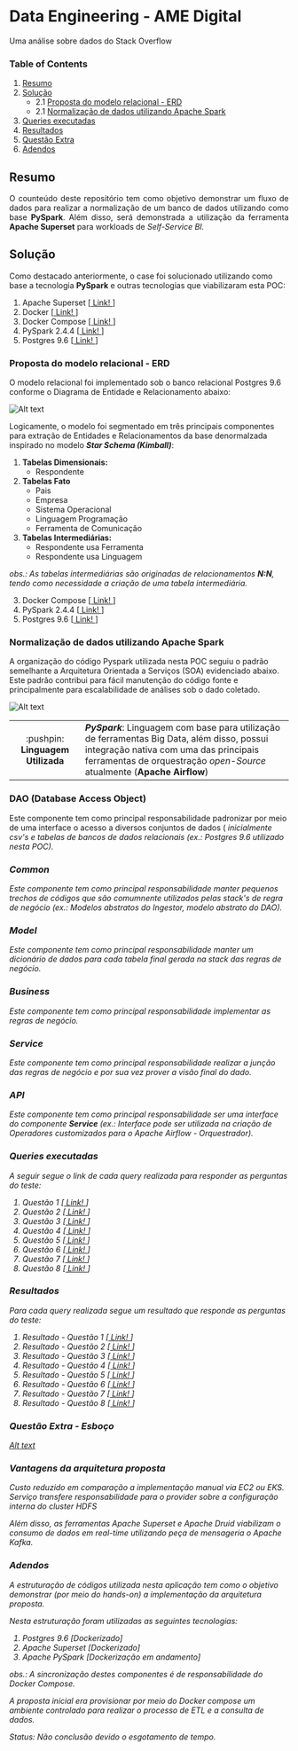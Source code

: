 # Data Engineering - AME Digital
Uma análise sobre dados do Stack Overflow

### Table of Contents

1. [Resumo](#summary)
1. [Solução](#solution)       
    - 2.1 [Proposta do modelo relacional - ERD](#t1)
    - 2.1 [Normalização de dados utilizando Apache Spark](#t2)
3. [Queries executadas](#t3)
4. [Resultados](#t4)
5. [Questão Extra](#t5)
6. [Adendos](#t6)

## Resumo <a name="summary"></a>
<p align="justify">O counteúdo deste repositório tem como objetivo demonstrar um fluxo de dados para realizar a normalização de um banco de dados utilizando como base <b>PySpark</b>. Além disso, será demonstrada a utilização da ferramenta <b>Apache Superset</b> para workloads de <i>Self-Service BI.</i></p>

## Solução <a name="solution"></a>
Como destacado anteriormente, o case foi solucionado utilizando como base a tecnologia <b>PySpark</b> e outras tecnologias que viabilizaram esta POC:

1. Apache Superset [<a href="https://superset.incubator.apache.org/"> Link! </a>]
2. Docker [<a href="https://www.docker.com/"> Link! </a>]
3. Docker Compose [<a href="https://docs.docker.com/compose/"> Link! </a>]
4. PySpark 2.4.4 [<a href="https://spark.apache.org/docs/latest/index.html"> Link! </a>]
5. Postgres 9.6 [<a href="https://www.postgresql.org/"> Link! </a>]


### Proposta do modelo relacional - ERD <a name="t1"></a>
O modelo relacional foi implementado sob o banco relacional Postgres 9.6 conforme o Diagrama de Entidade e Relacionamento abaixo: 

![Alt text](https://github.com/marcosvgj/dataengineeringatame/blob/develop/docs/erd_ame.svg)

Logicamente, o modelo foi segmentado em três principais componentes para extração de Entidades e Relacionamentos da base denormalzada inspirado no modelo ***Star Schema (Kimball)***:

1. <b>Tabelas Dimensionais:</b>
    * Respondente 
2. <b>Tabelas Fato</b>
    * Pais
    * Empresa
    * Sistema Operacional
    * Linguagem Programação
    * Ferramenta de Comunicação
3. <b>Tabelas Intermediárias:</b>
    * Respondente usa Ferramenta
    * Respondente usa Linguagem

<i> obs.: As tabelas intermediárias são originadas de relacionamentos <b>N:N</b>, tendo como necessidade a criação de uma tabela intermediária. </i>

3. Docker Compose [<a href="https://docs.docker.com/compose/"> Link! </a>]
4. PySpark 2.4.4 [<a href="https://spark.apache.org/docs/latest/index.html"> Link! </a>]
5. Postgres 9.6 [<a href="https://www.postgresql.org/"> Link! </a>]

### Normalização de dados utilizando Apache Spark <a name="t2"></a>

A organização do código Pyspark utilizada nesta POC seguiu o padrão semelhante a Arquitetura Orientada a Serviços (SOA) evidenciado abaixo. Este padrão contribui para fácil manutenção do código fonte e principalmente para escalabilidade de análises sob o dado coletado.

![Alt text](https://github.com/marcosvgj/dataengineeringatame/blob/develop/docs/arch_soa.svg)

 <table>
    <tr>
      <td> <div align="center">:pushpin: <b>Linguagem Utilizada</b></div> </td>
        <td> <b><i>PySpark</i></b>: Linguagem com base para utilização de ferramentas Big Data, além disso, possui integração nativa com uma das principais ferramentas de orquestração <i>open-Source</i> atualmente (<b>Apache Airflow</b>)</td>
    </tr>
  </table>

### DAO (Database Access Object)
Este componente tem como principal responsabilidade padronizar por meio de uma interface o acesso a diversos conjuntos de dados (<i> inicialmente csv's e tabelas de bancos de dados relacionais (<i>ex.: Postgres 9.6 utilizado nesta POC</i>). 
    
### Common
Este componente tem como principal responsabilidade manter pequenos trechos de códigos que são comumnente utilizados pelas stack's de regra de negócio (<i>ex.: Modelos abstratos do Ingestor, modelo abstrato do DAO</i>). 

### Model
Este componente tem como principal responsabilidade manter um dicionário de dados para cada tabela final gerada na stack das regras de negócio.

### Business
Este componente tem como principal responsabilidade implementar as regras de negócio.

### Service
Este componente tem como principal responsabilidade realizar a junção das regras de negócio e por sua vez prover a visão final do dado.

### API
Este componente tem como principal responsabilidade ser uma interface do componente **Service** (ex.: Interface pode ser utilizada na criação de Operadores customizados para o Apache Airflow - Orquestrador).

### Queries executadas <a name="t3"></a>
A seguir segue o link de cada query realizada para responder as perguntas do teste: 

1. Questão 1 [<a href="https://github.com/marcosvgj/dataengineeringatame/blob/develop/superset/queries/query_01.sql"> Link! </a>]
2. Questão 2 [<a href="https://github.com/marcosvgj/dataengineeringatame/blob/develop/superset/queries/query_02.sql"> Link! </a>]
3. Questão 3 [<a href="https://github.com/marcosvgj/dataengineeringatame/blob/develop/superset/queries/query_03.sql"> Link! </a>]
4. Questão 4 [<a href="https://github.com/marcosvgj/dataengineeringatame/blob/develop/superset/queries/query_04.sql"> Link! </a>]
5. Questão 5 [<a href="https://github.com/marcosvgj/dataengineeringatame/blob/develop/superset/queries/query_05.sql"> Link! </a>]
6. Questão 6 [<a href="https://github.com/marcosvgj/dataengineeringatame/blob/develop/superset/queries/query_06.sql"> Link! </a>]
7. Questão 7 [<a href="https://github.com/marcosvgj/dataengineeringatame/blob/develop/superset/queries/query_07.sql"> Link! </a>]
8. Questão 8 [<a href="https://github.com/marcosvgj/dataengineeringatame/blob/develop/superset/queries/query_08.sql"> Link! </a>]

### Resultados <a name="t4"></a>
Para cada query realizada segue um resultado que responde as perguntas do teste: 

1. Resultado - Questão 1 [<a href="https://github.com/marcosvgj/dataengineeringatame/blob/develop/superset/answers/sqllab_question_1_20200128T205232.csv"> Link! </a>]
2. Resultado - Questão 2 [<a href="https://github.com/marcosvgj/dataengineeringatame/blob/develop/superset/answers/sqllab_question_2_20200128T205407.csv"> Link! </a>]
3. Resultado - Questão 3 [<a href="https://github.com/marcosvgj/dataengineeringatame/blob/develop/superset/answers/sqllab_question_3_20200128T214344.csv"> Link! </a>]
4. Resultado - Questão 4 [<a href="https://github.com/marcosvgj/dataengineeringatame/blob/develop/superset/answers/sqllab_question_4_20200128T214424.csv"> Link! </a>]
5. Resultado - Questão 5 [<a href="https://github.com/marcosvgj/dataengineeringatame/blob/develop/superset/answers/sqllab_question_5_20200128T214447.csv"> Link! </a>]
6. Resultado - Questão 6 [<a href="https://github.com/marcosvgj/dataengineeringatame/blob/develop/superset/answers/sqllab_question_6_20200128T214522.csv"> Link! </a>]
7. Resultado - Questão 7 [<a href="https://github.com/marcosvgj/dataengineeringatame/blob/develop/superset/answers/sqllab_question_7_20200128T214545.csv"> Link! </a>]
8. Resultado - Questão 8 [<a href="https://github.com/marcosvgj/dataengineeringatame/blob/develop/superset/answers/sqllab_question_8_20200128T214617.csv"> Link! </a>]

### Questão Extra - Esboço <a name="t5"></a>

[Alt text](https://github.com/marcosvgj/dataengineeringatame/blob/master/docs/teste_ame_questao_extra.png)

### Vantagens da arquitetura proposta

Custo reduzido em comparação a implementação manual via EC2 ou EKS.
Serviço transfere responsabilidade para o provider sobre a configuração interna do cluster HDFS

Além disso, as ferramentas Apache Superset e Apache Druid viabilizam o consumo de dados em <i>real-time</i> utilizando peça de mensageria o Apache Kafka.

### Adendos <a name="t6"></a>

A estruturação de códigos utilizada nesta aplicação tem como o objetivo demonstrar (por meio do hands-on) a implementação da arquitetura proposta.

Nesta estruturação foram utilizadas as seguintes tecnologias: 

1. Postgres 9.6 [Dockerizado]
2. Apache Superset [Dockerizado]
3. Apache PySpark [Dockerização em andamento]

<i>obs.: A sincronização destes componentes é de responsabilidade do Docker Compose. </i>

A proposta inicial era provisionar por meio do Docker compose um ambiente controlado para realizar o processo de ETL e a consulta de dados.

Status: Não conclusão devido o esgotamento de tempo.
